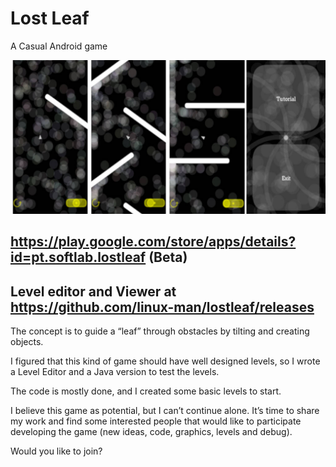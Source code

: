 # Lost Leaf
A Casual Android game

![Screenshot](media/graph.jpg)

## https://play.google.com/store/apps/details?id=pt.softlab.lostleaf (Beta)

## Level editor and Viewer at https://github.com/linux-man/lostleaf/releases

The concept is to guide a “leaf” through obstacles by tilting and creating objects.

I figured that this kind of game should have well designed levels, so I wrote a Level Editor and a Java version to test the levels.

The code is mostly done, and I created some basic levels to start.

I believe this game as potential, but I can’t continue alone. It’s time to share my work and find some interested people that would like to participate developing the game (new ideas, code, graphics, levels and debug).

Would you like to join?
